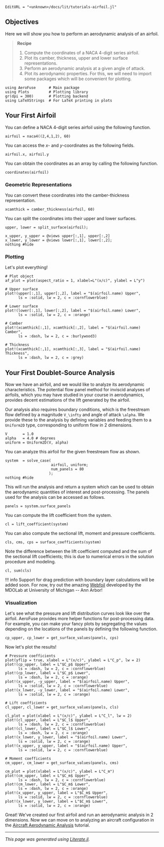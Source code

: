 ```@meta
EditURL = "<unknown>/docs/lit/tutorials-airfoil.jl"
```

## Objectives

Here we will show you how to perform an aerodynamic analysis of an airfoil.
> **Recipe**
> 1. Compute the coordinates of a NACA 4-digit series airfoil.
> 2. Plot its camber, thickness, upper and lower surface representations.
> 3. Perform an aerodynamic analysis at a given angle of attack.
> 4. Plot its aerodynamic properties.
For this, we will need to import some packages which will be convenient for plotting.

````@example tutorials-airfoil
using AeroFuse      # Main package
using Plots         # Plotting library
gr(dpi = 300)       # Plotting backend
using LaTeXStrings  # For LaTeX printing in plots
````

## Your First Airfoil

You can define a NACA 4-digit series airfoil using the following function.

````@example tutorials-airfoil
airfoil = naca4((2,4,1,2), 60)
````

You can access the $x$- and $y$-coordinates as the following fields.

````@example tutorials-airfoil
airfoil.x, airfoil.y
````

You can obtain the coordinates as an array by calling the following function.

````@example tutorials-airfoil
coordinates(airfoil)
````

### Geometric Representations
You can convert these coordinates into the camber-thickness representation.

````@example tutorials-airfoil
xcamthick = camber_thickness(airfoil, 60)
````

You can split the coordinates into their upper and lower surfaces.

````@example tutorials-airfoil
upper, lower = split_surface(airfoil);

x_upper, y_upper = @views upper[:,1], upper[:,2]
x_lower, y_lower = @views lower[:,1], lower[:,2];
nothing #hide
````

### Plotting
Let's plot everything!

````@example tutorials-airfoil
# Plot object
af_plot = plot(aspect_ratio = 1, xlabel=L"(x/c)", ylabel = L"y")

# Upper surface
plot!(upper[:,1], upper[:,2], label = "$(airfoil.name) Upper",
      ls = :solid, lw = 2, c = :cornflowerblue)

# Lower surface
plot!(lower[:,1], lower[:,2], label = "$(airfoil.name) Lower",
      ls = :solid, lw = 2, c = :orange)

# Camber
plot!(xcamthick[:,1], xcamthick[:,2], label = "$(airfoil.name) Camber",
      ls = :dash, lw = 2, c = :burlywood3)

# Thickness
plot!(xcamthick[:,1], xcamthick[:,3], label = "$(airfoil.name) Thickness",
      ls = :dash, lw = 2, c = :grey)
````

## Your First Doublet-Source Analysis

Now we have an airfoil, and we would like to analyze its aerodynamic characteristics. The potential flow panel method for inviscid analyses of airfoils, which you may have studied in your course in aerodynamics, provides decent estimations of the lift generated by the airfoil.

Our analysis also requires boundary conditions, which is the freestream flow defined by a magnitude ``V_\infty`` and angle of attack ``\alpha``. We provide these to the analysis by defining variables and feeding them to a `Uniform2D` type, corresponding to uniform flow in 2 dimensions.

````@example tutorials-airfoil
V       = 1.0
alpha   = 4.0 # degrees
uniform = Uniform2D(V, alpha)
````

You can analyze this airfoil for the given freestream flow as shown.

````@example tutorials-airfoil
system  = solve_case(
                     airfoil, uniform;
                     num_panels = 80
                    );
nothing #hide
````

This will run the analysis and return a system which can be used to obtain the aerodynamic quantities of interest and post-processing. The panels used for the analysis can be accessed as follows.

````@example tutorials-airfoil
panels = system.surface_panels
````

You can compute the lift coefficient from the system.

````@example tutorials-airfoil
cl = lift_coefficient(system)
````

You can also compute the sectional lift, moment and pressure coefficients.

````@example tutorials-airfoil
cls, cms, cps = surface_coefficients(system)
````

Note the difference between the lift coefficient computed and the sum of the sectional lift coefficients; this is due to numerical errors in the solution procedure and modeling.

````@example tutorials-airfoil
cl, sum(cls)
````

!!! info
    Support for drag prediction with boundary layer calculations will be added soon. For now, try out the amazing [Webfoil](http://webfoil.engin.umich.edu/) developed by the MDOLab at University of Michigan -- Ann Arbor!

### Visualization

Let's see what the pressure and lift distribution curves look like over the airfoil. AeroFuse provides more helper functions for post-processing data. For example, you can make your fancy plots by segregating the values depending on the locations of the panels by defining the following function.

````@example tutorials-airfoil
cp_upper, cp_lower = get_surface_values(panels, cps)
````

Now let's plot the results!

````@example tutorials-airfoil
# Pressure coefficients
plot(yflip = true, xlabel = L"(x/c)", ylabel = L"C_p", lw = 2)
plot!(cp_upper, label = L"$C_p$ Upper",
      ls = :dash, lw = 2, c = :cornflowerblue)
plot!(cp_lower, label = L"$C_p$ Lower",
      ls = :dash, lw = 2, c = :orange)
plot!(x_upper, -y_upper, label = "$(airfoil.name) Upper",
      ls = :solid, lw = 2, c = :cornflowerblue)
plot!(x_lower, -y_lower, label = "$(airfoil.name) Lower",
      ls = :solid, lw = 2, c = :orange)
````

````@example tutorials-airfoil
# Lift coefficients
cl_upper, cl_lower = get_surface_values(panels, cls)

cl_plot = plot(xlabel = L"(x/c)", ylabel = L"C_l", lw = 2)
plot!(cl_upper, label = L"$C_l$ Upper",
      ls = :dash, lw = 2, c = :cornflowerblue)
plot!(cl_lower, label = L"$C_l$ Lower",
      ls = :dash, lw = 2, c = :orange)
plot!(x_lower, y_lower, label = "$(airfoil.name) Lower",
      ls = :solid, lw = 2, c = :orange)
plot!(x_upper, y_upper, label = "$(airfoil.name) Upper",
      ls = :solid, lw = 2, c = :cornflowerblue)
````

````@example tutorials-airfoil
# Moment coefficients
cm_upper, cm_lower = get_surface_values(panels, cms)

cm_plot = plot(xlabel = L"(x/c)", ylabel = L"C_m")
plot!(cm_upper, label = L"$C_m$ Upper",
      ls = :dash, lw = 2, c = :cornflowerblue)
plot!(cm_lower, label = L"$C_m$ Lower",
      ls = :dash, lw = 2, c = :orange)
plot!(x_upper, y_upper, label = L"$C_m$ Upper",
      ls = :solid, lw = 2, c = :cornflowerblue)
plot!(x_lower, y_lower, label = L"$C_m$ Lower",
      ls = :solid, lw = 2, c = :orange)
````

Great! We've created our first airfoil and run an aerodynamic analysis in 2 dimensions. Now we can move on to analyzing an aircraft configuration in the [Aircraft Aerodynamic Analysis](tutorials-aircraft.md) tutorial.

---

*This page was generated using [Literate.jl](https://github.com/fredrikekre/Literate.jl).*


